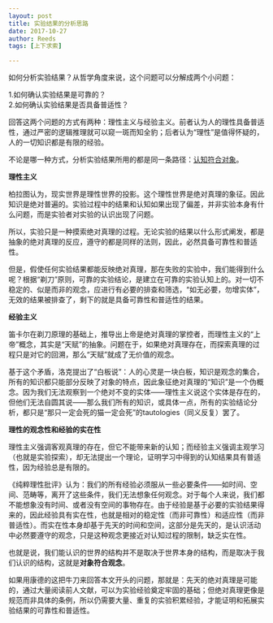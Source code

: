 ```yaml
---
layout: post
title: 实验结果的分析思路
date: 2017-10-27
author: Reeds
tags: [上下求索]

---
```


如何分析实验结果？从哲学角度来说，这个问题可以分解成两个小问题：

1.如何确认实验结果是可靠的？<br>2.如何确认实验结果是否具备普适性？

回答这两个问题的方式有两种：理性主义与经验主义。前者认为人的理性具备普适性，通过严密的逻辑推理就可以窥一斑而知全豹；后者认为“理性”是值得怀疑的，人的一切知识都是有限的经验。

不论是哪一种方式，分析实验结果所用的都是同一条路径：<u>认知符合对象</u>。

**理性主义**

柏拉图认为，现实世界是理性世界的投影。这个理性世界是绝对真理的象征。因此知识是绝对普遍的。实验过程中的结果和认知如果出现了偏差，并非实验本身有什么问题，而是实验者对实验的认识出现了问题。

所以，实验只是一种摸索绝对真理的过程。无论实验的结果以什么形式阐发，都是抽象的绝对真理的反应，遵守的都是同样的法则，因此，必然具备可靠性和普适性。

但是，假使任何实验结果都能反映绝对真理，那在失败的实验中，我们能得到什么呢？根据“剃刀”原则，可靠的实验结论，是建立在可靠的实验认知上的。对一切不稳定的、似是而非的观念，应进行有必要的排查和筛选，“如无必要，勿增实体”，无效的结果被排查了，剩下的就是具备可靠性和普适性的结果。

**经验主义**

笛卡尔在剃刀原理的基础上，推导出上帝是绝对真理的掌控者，而理性主义的“上帝”概念，其实是“天赋”的抽象。问题在于，如果绝对真理存在，而探索真理的过程只是对它的回溯，那么“天赋”就成了无价值的观念。

基于这个矛盾，洛克提出了“白板说”：人的心灵是一块白板，知识是观念的集合，所有的知识都只能部分反映了对象的特点，因此象征绝对真理的“知识”是一个伪概念。因为我们无法观察到一个绝对不变的实体——理性主义说这个实体是存在的，但他们无法自圆其说——那么我们所有的知识，或具体一点，所有的实验结论分析，都只是“那只一定会死的猫一定会死”的tautologies（同义反复）罢了。

**理性的观念性和经验的实在性**

理性主义强调客观真理的存在，但它不能带来新的认知；而经验主义强调主观学习（也就是实验探索），却无法提出一个理论，证明学习中得到的认知结果具有普适性，因为经验总是有限的。

《纯粹理性批评》认为：我们的所有经验必须服从一些必要条件——如时间、空间、范畴等，离开了这些条件，我们无法想象任何观念。对于每个人来说，我们都不能想象没有时间、或者没有空间的事物存在。由于经验是基于必要的实验结果得来的，因此经验具有实在性，也就是相对的稳定性（而非可靠性）和适应性（而非普适性）。而实在性本身却基于先天的时间和空间，这部分是先天的，是认识活动中必然要遵守的观念，只是这种观念更接近对认知过程的限制，缺乏实在性。

也就是说，我们能认识的世界的结构并不是取决于世界本身的结构，而是取决于我们认识的结构，这就是**对象符合观念**。

如果用康德的这把牛刀来回答本文开头的问题，那就是：先天的绝对真理是可能的，通过大量阅读前人文献，可以为实验经验奠定牢固的基础；但绝对真理更像是规范而非具体的条例，所以仍需要大量、重复的实验积累经验，才能证明和拓展实验结果的可靠性和普适性。



 

 